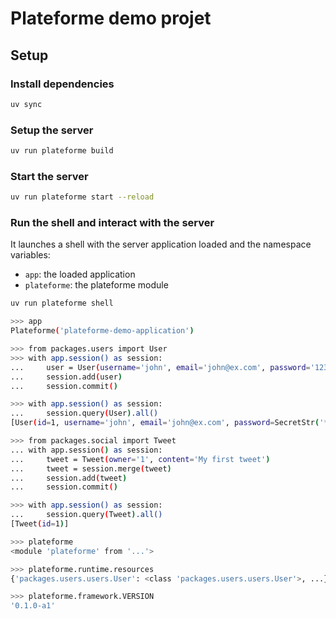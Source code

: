 # Plateforme demo projet

## Setup

### Install dependencies

```bash
uv sync
```

### Setup the server

```bash
uv run plateforme build
```

### Start the server

```bash
uv run plateforme start --reload
```

### Run the shell and interact with the server

It launches a shell with the server application loaded and the namespace variables:

- `app`: the loaded application
- `plateforme`: the plateforme module

```bash
uv run plateforme shell

>>> app
Plateforme('plateforme-demo-application')

>>> from packages.users import User
>>> with app.session() as session:
...     user = User(username='john', email='john@ex.com', password='123')
...     session.add(user)
...     session.commit()

>>> with app.session() as session:
...     session.query(User).all()
[User(id=1, username='john', email='john@ex.com', password=SecretStr('**********'))]

>>> from packages.social import Tweet
... with app.session() as session:
...     tweet = Tweet(owner='1', content='My first tweet')
...     tweet = session.merge(tweet)
...     session.add(tweet)
...     session.commit()

>>> with app.session() as session:
...     session.query(Tweet).all()
[Tweet(id=1)]

>>> plateforme
<module 'plateforme' from '...'>

>>> plateforme.runtime.resources
{'packages.users.users.User': <class 'packages.users.users.User'>, ...}

>>> plateforme.framework.VERSION
'0.1.0-a1'
```

